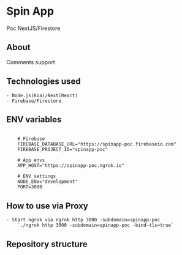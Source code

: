 # Spin App

Poc NextJS/Firestore

## About

Comments support

## Technologies used

    - Node.js(Koa)/Next(React)
    - Firebase/Firestore

## ENV variables

```shell

    # Firebase
    FIREBASE_DATABASE_URL="https://spinapp-poc.firebaseio.com"
    FIREBASE_PROJECT_ID="spinapp-poc"

    # App envs
    APP_HOST="https://spinapp-poc.ngrok.io"

    # ENV settings
    NODE_ENV="development"
    PORT=3000
```

## How to use via Proxy

    - Start ngrok via ngrok http 3000 -subdomain=spinapp-poc
        `./ngrok http 3000 -subdomain=spinapp-poc -bind-tls=true`

## Repository structure
